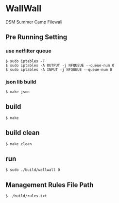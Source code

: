 # WallWall
DSM Summer Camp Filewall 

## Pre Running Setting

### use netfilter queue
```
$ sudo iptables -F
$ sudo iptables -A OUTPUT -j NFQUEUE --queue-num 0
$ sudo iptables -A INPUT -j NFQUEUE --queue-num 0
```
### json lib build
```
$ make json
```
## build
```
$ make
```
## build clean
```
$ make clean
```
## run
```
$ sudo ./build/wallwall 0
```
## Management Rules File Path
```
$ ./build/rules.txt
```